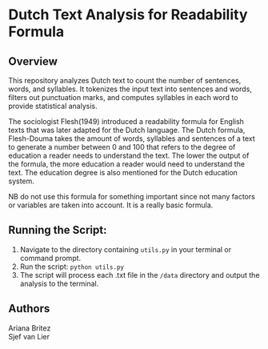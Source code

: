 # Dutch Text Analysis for Readability Formula

## Overview

This repository analyzes Dutch text to count the number of sentences, words, and syllables. It tokenizes the input text into sentences and words, filters out punctuation marks, and computes syllables in each word to provide statistical analysis. 

The sociologist Flesh(1949) introduced a readability formula for English texts that was later adapted for the Dutch language. The Dutch formula, Flesh-Douma takes the amount of words, syllables and sentences of a text to generate a number between 0 and 100 that refers to the degree of education a reader needs to understand the text. The lower the output of the formula, the more education a reader would need to understand the text. The education degree is also mentioned for the Dutch education system.   

NB do not use this formula for something important since not many factors or variables are taken into account. It is a really basic formula.

## Running the Script:
1. Navigate to the directory containing `utils.py` in your terminal or command prompt.
2. Run the script:
`python utils.py`
3. The script will process each .txt file in the `/data` directory and output the analysis to the terminal.

## Authors
Ariana Britez \
Sjef van Lier